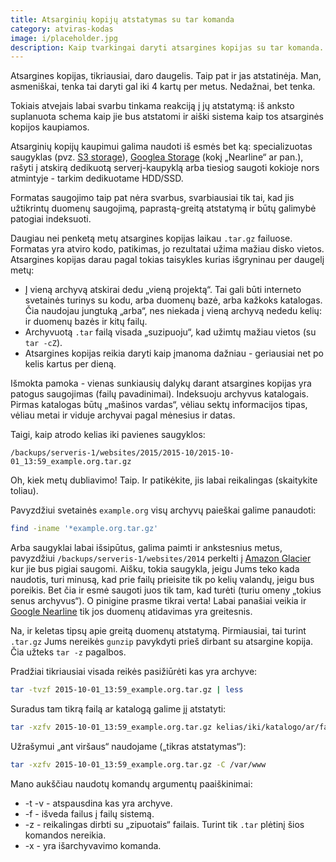```yaml
---
title: Atsarginių kopijų atstatymas su tar komanda
category: atviras-kodas
image: i/placeholder.jpg
description: Kaip tvarkingai daryti atsargines kopijas su tar komanda. Kaip rasti tinkamą archyvą dideliame archyvų kataloge ir kaip tą archyvą atstatyti.
---
```


Atsargines kopijas, tikriausiai, daro daugelis. Taip pat ir jas atstatinėja. Man, asmeniškai, tenka tai daryti gal iki 4 kartų per metus. Nedažnai, bet tenka.

Tokiais atvejais labai svarbu tinkama reakciją į jų atstatymą: iš anksto suplanuota schema kaip jie bus atstatomi ir aiški sistema kaip tos atsarginės kopijos kaupiamos.

Atsarginių kopijų kaupimui galima naudoti iš esmės bet ką: specializuotas saugyklas (pvz. [S3 storage](https://aws.amazon.com/s3/)), [Googlea Storage](https://cloud.google.com/storage/) (kokį „Nearline“ ar pan.), rašyti į atskirą dedikuotą serverį-kaupyklą arba tiesiog saugoti kokioje nors atmintyje - tarkim dedikuotame HDD/SSD.

Formatas saugojimo taip pat nėra svarbus, svarbiausiai tik tai, kad jis užtikrintų duomenų saugojimą, paprastą-greitą atstatymą ir būtų galimybė patogiai indeksuoti.

Daugiau nei penketą metų atsargines kopijas laikau `.tar.gz` failuose. Formatas yra atviro kodo, patikimas, jo rezultatai užima mažiau disko vietos. Atsargines kopijas darau pagal tokias taisykles kurias išgryninau per daugelį metų:

* Į vieną archyvą atskirai dedu „vieną projektą“. Tai gali būti interneto svetainės turinys su kodu, arba duomenų bazė, arba kažkoks katalogas. Čia naudojau jungtuką „arba“, nes niekada į vieną archyvą nededu kelių: ir duomenų bazės ir kitų failų.
* Archyvuotą `.tar` failą visada „suzipuoju“, kad užimtų mažiau vietos (su `tar -cZ`).
* Atsargines kopijas reikia daryti kaip įmanoma dažniau - geriausiai net po kelis kartus per dieną.

Išmokta pamoka - vienas sunkiausių dalykų darant atsargines kopijas yra patogus saugojimas (failų pavadinimai). Indeksuoju archyvus katalogais. Pirmas katalogas būtų „mašinos vardas“, vėliau sektų informacijos tipas, vėliau metai ir viduje archyvai pagal mėnesius ir datas.

Taigi, kaip atrodo kelias iki pavienes saugyklos:

```
/backups/serveris-1/websites/2015/2015-10/2015-10-01_13:59_example.org.tar.gz
```

Oh, kiek metų dubliavimo! Taip. Ir patikėkite, jis labai reikalingas (skaitykite toliau).

Pavyzdžiui svetainės `example.org` visų archyvų paieškai galime panaudoti:

```bash
find -iname '*example.org.tar.gz'
```

Arba saugyklai labai išsipūtus, galima paimti ir ankstesnius metus, pavyzdžiui
`/backups/serveris-1/websites/2014` perkelti į [Amazon
Glacier](https://aws.amazon.com/glacier/) kur jie bus pigiai saugomi. Aišku,
tokia saugykla, jeigu Jums teko kada naudotis, turi minusą, kad prie failų
prieisite tik po kelių valandų, jeigu bus poreikis. Bet čia ir esmė saugoti juos tik tam, kad turėti (turiu omeny „tokius senus archyvus“). O pinigine prasme tikrai verta! Labai panašiai veikia ir [Google Nearline](https://cloud.google.com/storage/docs/nearline?hl=en) tik jos duomenų atidavimas yra greitesnis.

Na, ir keletas tipsų apie greitą duomenų atstatymą. Pirmiausiai, tai turint `.tar.gz` Jums nereikės `gunzip` pavykdyti prieš dirbant su atsargine kopija. Čia užteks `tar -z` pagalbos.

Pradžiai tikriausiai visada reikės pasižiūrėti kas yra archyve:

```bash
tar -tvzf 2015-10-01_13:59_example.org.tar.gz | less
```

Suradus tam tikrą failą ar katalogą galime jį atstatyti:

```bash
tar -xzfv 2015-10-01_13:59_example.org.tar.gz kelias/iki/katalogo/ar/failo
```

Užrašymui „ant viršaus“ naudojame („tikras atstatymas“):

```bash
tar -xzfv 2015-10-01_13:59_example.org.tar.gz -C /var/www
```

Mano aukščiau naudotų komandų argumentų paaiškinimai:

* -t -v - atspausdina kas yra archyve.
* -f - išveda failus į failų sistemą.
* -z - reikalingas dirbti su „zipuotais“ failais. Turint tik `.tar` plėtinį šios komandos nereikia.
* -x - yra išarchyvavimo komanda.
